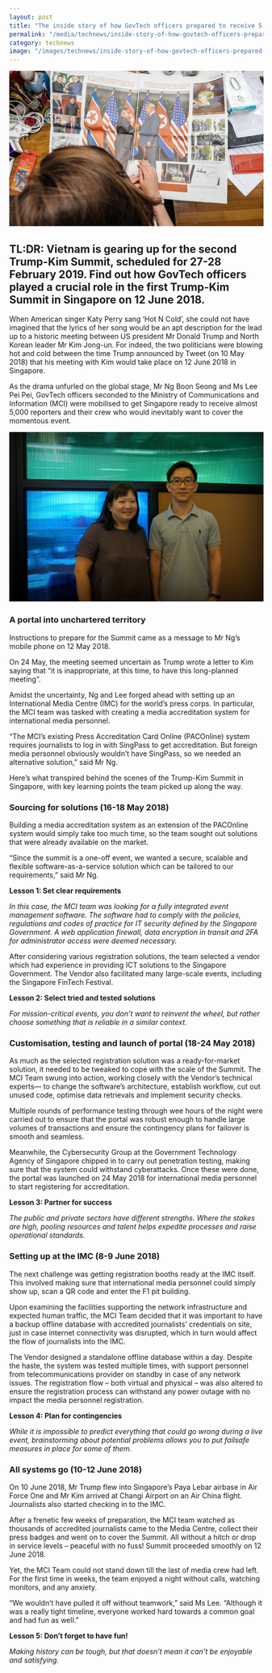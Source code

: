 ```yaml
---
layout: post
title: "The inside story of how GovTech officers prepared to receive 5,000 reporters during the Trump-Kim Summit in 2018"
permalink: "/media/technews/inside-story-of-how-govtech-officers-prepared-for-the-kim-trump-summit"
category: technews
image: "/images/technews/inside-story-of-how-govtech-officers-prepared-for-the-kim-trump-summit-part1.png"
---
```

     
![Inside story of how govtech officers prepared for the kim trump summit](/images/technews/inside-story-of-how-govtech-officers-prepared-for-the-kim-trump-summit-part1.png)

TL:DR: Vietnam is gearing up for the second Trump-Kim Summit, scheduled for 27-28 February 2019. Find out how GovTech officers played a crucial role in the first Trump-Kim Summit in Singapore on 12 June 2018.
---

When American singer Katy Perry sang ‘Hot N Cold’, she could not have imagined that the lyrics of her song would be an apt description for the lead up to a historic meeting between US president Mr Donald Trump and North Korean leader Mr Kim Jong-un. For indeed, the two politicians were blowing hot and cold between the time Trump announced by Tweet (on 10 May 2018) that his meeting with Kim would take place on 12 June 2018 in Singapore.

As the drama unfurled on the global stage, Mr Ng Boon Seong and Ms Lee Pei Pei, GovTech officers seconded to the Ministry of Communications and Information (MCI) were mobilised to get Singapore ready to receive almost 5,000 reporters and their crew who would inevitably want to cover the momentous event.

![Mr Ng Boon Seong and Ms Lee Pei Pei, GovTech officers seconded to the Ministry of Communications and Information (MCI)](/images/technews/inside-story-of-how-govtech-officers-prepared-for-the-kim-trump-summit-part2.png)

### **A portal into unchartered territory**

Instructions to prepare for the Summit came as a message to Mr Ng’s mobile phone on 12 May 2018. 

On 24 May, the meeting seemed uncertain as Trump wrote a letter to Kim saying that “it is inappropriate, at this time, to have this long-planned meeting”. 

Amidst the uncertainty, Ng and Lee forged ahead with setting up an International Media Centre (IMC) for the world’s press corps. In particular, the MCI team was tasked with creating a media accreditation system for international media personnel. 

“The MCI’s existing Press Accreditation Card Online (PACOnline) system requires journalists to log in with SingPass to get accreditation. But foreign media personnel obviously wouldn’t have SingPass, so we needed an alternative solution,” said Mr Ng. 

Here’s what transpired behind the scenes of the Trump-Kim Summit in Singapore, with key learning points the team picked up along the way. 

### **Sourcing for solutions (16-18 May 2018)**

Building a media accreditation system as an extension of the PACOnline system would simply take too much time, so the team sought out solutions that were already available on the market. 

“Since the summit is a one-off event, we wanted a secure, scalable and flexible software-as-a-service solution which can be tailored to our requirements,” said Mr Ng.

**Lesson 1: Set clear requirements**

*In this case, the MCI team was looking for a fully integrated event management software. The software had to comply with the policies, regulations and codes of practice for IT security defined by the Singapore Government. A web application firewall, data encryption in transit and 2FA for administrator access were deemed necessary.*

After considering various registration solutions, the team selected a vendor which had experience in providing ICT solutions to the Singapore Government. The Vendor also facilitated many large-scale events, including the Singapore FinTech Festival.

**Lesson 2: Select tried and tested solutions**

*For mission-critical events, you don’t want to reinvent the wheel, but rather choose something that is reliable in a similar context.*

### **Customisation, testing and launch of portal (18-24 May 2018)**

As much as the selected registration solution was a ready-for-market solution, it needed to be tweaked to cope with the scale of the Summit. The MCI Team swung into action, working closely with the Vendor’s technical experts— to change the software’s architecture, establish workflow, cut out unused code, optimise data retrievals and implement security checks.

Multiple rounds of performance testing through wee hours of the night were carried out to ensure that the portal was robust enough to handle large volumes of transactions and ensure the contingency plans for failover is smooth and seamless. 

Meanwhile, the Cybersecurity Group at the Government Technology Agency of Singapore chipped in to carry out penetration testing, making sure that the system could withstand cyberattacks. Once these were done, the portal was launched on 24 May 2018 for international media personnel to start registering for accreditation. 

**Lesson 3: Partner for success**

*The public and private sectors have different strengths. Where the stakes are high, pooling resources and talent helps expedite processes and raise operational standards.*

### **Setting up at the IMC (8-9 June 2018)**

The next challenge was getting registration booths ready at the IMC itself. This involved making sure that international media personnel could simply show up, scan a QR code and enter the F1 pit building.

Upon examining the facilities supporting the network infrastructure and expected human traffic, the MCI Team decided that it was important to have a backup offline database with accredited journalists’ credentials on site, just in case internet connectivity was disrupted, which in turn would affect the flow of journalists into the IMC. 

The Vendor designed a standalone offline database within a day. Despite the haste, the system was tested multiple times, with support personnel from telecommunications provider on standby in case of any network issues. The registration flow – both virtual and physical – was also altered to ensure the registration process can withstand any power outage with no impact the media personnel registration.

**Lesson 4: Plan for contingencies**

*While it is impossible to predict everything that could go wrong during a live event, brainstorming about potential problems allows you to put failsafe measures in place for some of them.*

### **All systems go (10-12 June 2018)**

On 10 June 2018, Mr Trump flew into Singapore’s Paya Lebar airbase in Air Force One and Mr Kim arrived at Changi Airport on an Air China flight. Journalists also started checking in to the IMC. 

After a frenetic few weeks of preparation, the MCI team watched as thousands of accredited journalists came to the Media Centre, collect their press badges and went on to cover the Summit. All without a hitch or drop in service levels – peaceful with no fuss! Summit proceeded smoothly on 12 June 2018. 

Yet, the MCI Team could not stand down till the last of media crew had left. For the first time in weeks, the team enjoyed a night without calls, watching monitors, and any anxiety.  

“We wouldn’t have pulled it off without teamwork,” said Ms Lee. “Although it was a really tight timeline, everyone worked hard towards a common goal and had fun as well.” 

**Lesson 5: Don’t forget to have fun!**

*Making history can be tough, but that doesn’t mean it can’t be enjoyable and satisfying.*
